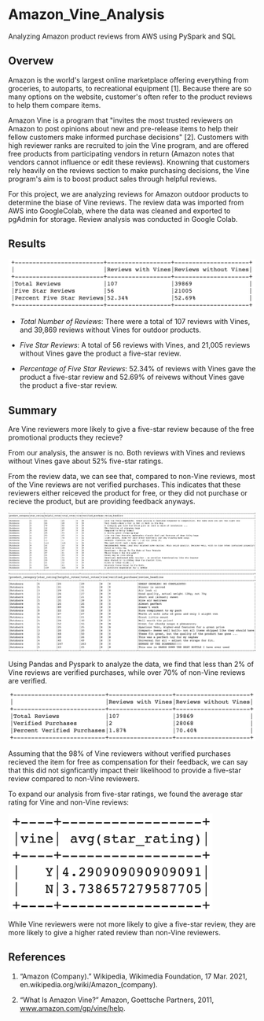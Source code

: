 # Amazon_Vine_Analysis
Analyzing Amazon product reviews from AWS using PySpark and SQL

## Overvew
Amazon is the world's largest online marketplace offering everything from groceries, to autoparts, to recreational equipment [1]. Because there are so many options on the website, customer's often refer to the product reviews to help them compare items. 

Amazon Vine is a program that "invites the most trusted reviewers on Amazon to post opinions about new and pre-release items to help their fellow customers make informed purchase decisions" [2]. Customers with high reviewer ranks are recruited to join the Vine program, and are offered free products from participating vendors in return (Amazon notes that vendors cannot influence or edit these reviews). Knowning that customers rely heavily on the reviews section to make purchasing decisions, the Vine program's aim is to boost product sales through helpful reviews. 

For this project, we are analyzing reviews for Amazon outdoor products to determine the biase of Vine reviews. The review data was imported from AWS into GoogleColab, where the data was cleaned and exported to pgAdmin for storage. Review analysis was conducted in Google Colab.


## Results

!["Results Summary"](images/vine_results_df.png)

* *Total Number of Reviews*: There were a total of 107 reviews with Vines, and 39,869 reviews without Vines for outdoor products.

* *Five Star Reviews*: A total of 56 reviews with Vines, and 21,005 reviews without Vines gave the product a five-star review.

* *Percentage of Five Star Reviews*: 52.34% of reviews with Vines gave the product a five-star review and 52.69% of reivews without Vines gave the product a five-star review.

## Summary
Are Vine reviewers more likely to give a five-star review because of the free promotional products they recieve? 

From our analysis, the answer is no. Both reviews with Vines and reviews without Vines gave about 52% five-star ratings. 

From the review data, we can see that, compared to non-Vine reviews, most of the Vine reviews are not verified purchases. This indicates that these reviewers either reiceved the product for free, or they did not purchase or recieve the product, but are providing feedback anyways. 

!["Vine Reviews"](images/vine_reviews.png)
!["Non-Vine Reviews"](images/no_vine_reviews.png)

Using Pandas and Pyspark to analyze the data, we find that less than 2% of Vine reviews are verified purchases, while over 70% of non-Vine reviews are verified.

!["Verified Purchases Summary"](images/verified_purchases.png)

Assuming that the 98% of Vine reviewers without verified purchases recieved the item for free as compensation for their feedback, we can say that this did not signficantly impact their likelihood to provide a five-star review compared to non-Vine reviewers.

To expand our analysis from five-star ratings, we found the average star rating for Vine and non-Vine reviews:

![](images/avg_rating.png)

While Vine reviewers were not more likely to give a five-star review, they are more likely to give a higher rated review than non-Vine reviewers.


## References
1. “Amazon (Company).” Wikipedia, Wikimedia Foundation, 17 Mar. 2021, en.wikipedia.org/wiki/Amazon_(company). 

2. “What Is Amazon Vine?” Amazon, Goettsche Partners, 2011, www.amazon.com/gp/vine/help. 
